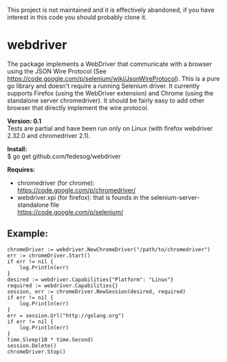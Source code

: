 This project is not maintained and it is effectively abandoned, if you have interest in this code you should probably clone it.

webdriver
=========

The package implements a WebDriver that communicate with a browser using the JSON Wire Protocol (See https://code.google.com/p/selenium/wiki/JsonWireProtocol).
This is a pure go library and doesn't require a running Selenium driver. It currently supports Firefox (using the WebDriver extension) and Chrome (using the standalone server chromedriver). It should be fairly easy to add other browser that directly implement the wire protocol.

**Version: 0.1**  
Tests are partial and have been run only on Linux (with firefox webdriver 2.32.0 and chromedriver 2.1).

**Install:**  
$ go get github.com/fedesog/webdriver

**Requires:**
* chromedriver (for chrome):  
https://code.google.com/p/chromedriver/  
* webdriver.xpi (for firefox): that is founds in the selenium-server-standalone file  
https://code.google.com/p/selenium/


Example:
--------

    chromeDriver := webdriver.NewChromeDriver("/path/to/chromedriver")
    err := chromeDriver.Start()
    if err != nil {
    	log.Println(err)
    }
    desired := webdriver.Capabilities{"Platform": "Linux"}
    required := webdriver.Capabilities{}
    session, err := chromeDriver.NewSession(desired, required)
    if err != nil {
    	log.Println(err)
    }
    err = session.Url("http://golang.org")
    if err != nil {
    	log.Println(err)
    }
    time.Sleep(10 * time.Second)
    session.Delete()
    chromeDriver.Stop()

